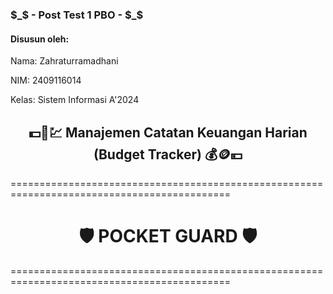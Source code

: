 ### $_$ - Post Test 1 PBO - $_$

#### Disusun oleh:

Nama: Zahraturramadhani

NIM: 2409116014

Kelas: Sistem Informasi A'2024

<h2 align="center">💵💸💹 Manajemen Catatan Keuangan Harian (Budget Tracker) 💰🪙💴 </h2> 

============================================================================================
<h1 align="center">🛡️ POCKET GUARD 🛡️</h1>
============================================================================================


